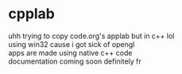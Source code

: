 # cpplab
uhh trying to copy code.org's applab but in c++ lol  
using win32 cause i got sick of opengl  
apps are made using native c++ code  
documentation coming soon definitely fr
